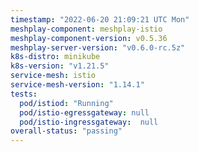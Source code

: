 ```yaml
---
timestamp: "2022-06-20 21:09:21 UTC Mon"
meshplay-component: meshplay-istio
meshplay-component-version: v0.5.36
meshplay-server-version: "v0.6.0-rc.5z"
k8s-distro: minikube
k8s-version: "v1.21.5"
service-mesh: istio
service-mesh-version: "1.14.1"
tests:
  pod/istiod: "Running"
  pod/istio-egressgateway: null
  pod/istio-ingressgateway:  null
overall-status: "passing"
---
```

